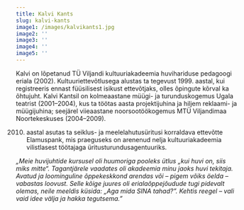 ```yaml
---
title: Kalvi Kants
slug: kalvi-kants
image1: /images/kalvikants1.jpg
image2: ''
image3: ''
image4: ''
image5: ''
---
```

Kalvi on lõpetanud TÜ Viljandi kultuuriakadeemia huvihariduse pedagoogi eriala (2002). Kultuuriettevõtlusega alustas ta tegevust 1999. aastal, kui registreeris ennast füüsilisest isikust ettevõtjaks, olles õpingute kõrval ka õhtujuht. Kalvi Kantsil on kolmeaastane müügi- ja turunduskogemus Ugala teatrist (2001–2004), kus ta töötas aasta projektijuhina ja hiljem reklaami- ja müügijuhina; seejärel viieaastane noorsootöökogemus MTÜ Viljandimaa Noortekeskuses (2004–2009).

2010. aastal asutas ta seiklus- ja meelelahutusüritusi korraldava ettevõtte Elamuspank, mis praeguseks on arenenud nelja kultuuriakadeemia vilistlasest töötajaga üritusturundusagentuuriks.

_„Meie huvijuhtide kursusel oli huumoriga pooleks ütlus „kui huvi on, siis miks mitte“. Tagantjärele vaadates oli akadeemia minu jaoks huvi tekitaja. Avatud ja loominguline õppekeskkond arendas või – pigem võiks öelda – vabastas loovust. Selle kõige juures oli erialaõppejõudude tugi pidevalt olemas, neile meeldis küsida: „Aga mida SINA tahad?”. Kehtis reegel – vali vaid idee välja ja hakka tegutsema.”_
